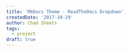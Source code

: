 ```yaml
---
title: 'MkDocs Theme - ReadTheDocs Dropdown'
createdDate: '2017-10-29'
author: Chad Sheets
tags:
  - project
draft: true
---
```




